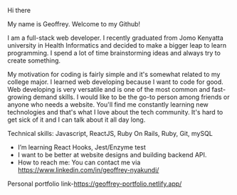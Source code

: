 Hi there 

My name is Geoffrey. Welcome to my Github!

I am a full-stack web developer. I recently graduated from Jomo Kenyatta university in Health Informatics and 
decided to make a bigger leap to learn programming.
I spend a lot of time brainstorming ideas and always try to create something.

My motivation for coding is fairly simple and it's somewhat related to my college major.
I learned web developing because I want to code for good.
Web developing is very versatile and is one of the most common and fast-growing demand skills. 
I would like to be the go-to person among friends or anyone who needs a website. 
You'll find me constantly learning new technologies and that's what I love about the tech community.
It's hard to get sick of it and I can talk about it all day long.

Technical skills: Javascript, ReactJS, Ruby On Rails, Ruby, Git, mySQL

- I’m learning React Hooks, Jest/Enzyme test
- I want to be better at website designs and building backend API.
- How to reach me: You can contact me via https://www.linkedin.com/in/geoffrey-nyakundi/

Personal portfolio link-https://geoffrey-portfolio.netlify.app/
